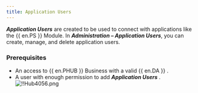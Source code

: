 ```yaml
---
title: Application Users
---
```

***Application Users*** are created to be used to connect with applications like the {{ en.PS }} Module. In ***Administration – Application Users***, you can create, manage, and delete application users.  

### Prerequisites 

* An access to {{ en.PHUB }} Business with a valid {{ en.DA }} . 
* A user with enough permission to add ***Application Users*** .  
![!!Hub4056.png](https://webdevolutions.azureedge.net/docs/en/hub/Hub4056.png) 
